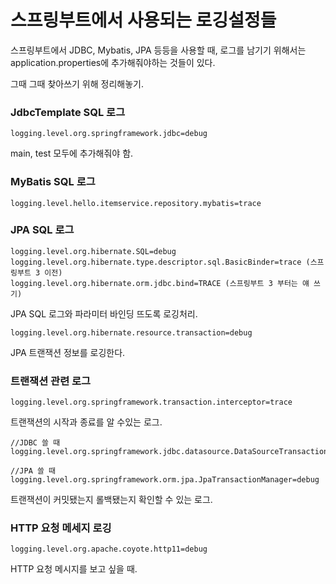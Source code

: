 # 스프링부트에서 사용되는 로깅설정들

스프링부트에서 JDBC, Mybatis, JPA 등등을 사용할 때, 로그를 남기기 위해서는 application.properties에 추가해줘야하는 것들이 있다. 

그때 그때 찾아쓰기 위해 정리해놓기.

### JdbcTemplate SQL 로그
~~~properties
logging.level.org.springframework.jdbc=debug
~~~
main, test 모두에 추가해줘야 함.

### MyBatis SQL 로그
~~~properties
logging.level.hello.itemservice.repository.mybatis=trace
~~~

### JPA SQL 로그
~~~properties
logging.level.org.hibernate.SQL=debug
logging.level.org.hibernate.type.descriptor.sql.BasicBinder=trace (스프링부트 3 이전)
logging.level.org.hibernate.orm.jdbc.bind=TRACE (스프링부트 3 부터는 얘 쓰기)
~~~
JPA SQL 로그와 파라미터 바인딩 뜨도록 로깅처리.

~~~properties
logging.level.org.hibernate.resource.transaction=debug
~~~
JPA 트랜잭션 정보를 로깅한다. 

### 트랜잭션 관련 로그
~~~properties
logging.level.org.springframework.transaction.interceptor=trace
~~~
트랜잭션의 시작과 종료를 알 수있는 로그. 

~~~properties
//JDBC 쓸 때
logging.level.org.springframework.jdbc.datasource.DataSourceTransactionManager=debug

//JPA 쓸 때
logging.level.org.springframework.orm.jpa.JpaTransactionManager=debug
~~~
트랜잭션이 커밋됐는지 롤백됐는지 확인할 수 있는 로그.


### HTTP 요청 메세지 로깅
~~~properties
logging.level.org.apache.coyote.http11=debug
~~~
HTTP 요청 메시지를 보고 싶을 때.

